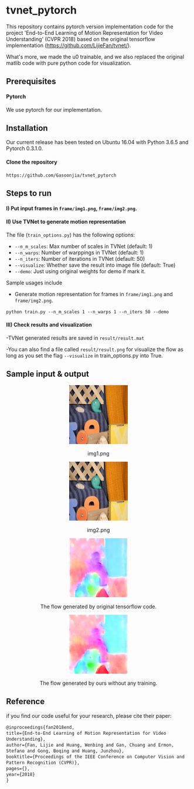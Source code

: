 # tvnet_pytorch
This repository contains pytorch version implementation code for the project 'End-to-End Learning of Motion Representation for Video Understanding' (CVPR 2018) based on the original tensorflow implementation (https://github.com/LijieFan/tvnet/).  

What's more, we made the u0 trainable, and we also replaced the original matlib code with pure python code for visualization.

## Prerequisites
#### Pytorch
We use pytorch for our implementation.

## Installation
Our current release has been tested on Ubuntu 16.04 with Python 3.6.5 and Pytorch 0.3.1.0.

#### Clone the repository
```
https://github.com/Gasoonjia/tvnet_pytorch
```

## Steps to run

#### I) Put input frames in `frame/img1.png`, `frame/img2.png`.

#### II) Use TVNet to generate motion representation 

The file (`train_options.py`) has the following options:
-  `--n_m_scales`: Max number of scales in TVNet (default: 1)
-  `--n_warps`: Number of warppings in TVNet (default: 1)
-  `--n_iters`: Number of iterations in TVNet (default: 50)
-  `--visualize`: Whether save the result into image file (default: True)
-  `--demo`: Just using original weights for demo if mark it.

Sample usages include
- Generate motion representation for frames in `frame/img1.png` and `frame/img2.png`.

```
python train.py --n_m_scales 1 --n_warps 1 --n_iters 50 --demo
``` 

#### III) Check results and visualization

-TVNet generated results are saved in `result/result.mat`

-You can also find a file called `result/result.png` for visualize the flow as long as you set the flag `--visualize` in train_options.py into True.


## Sample input & output

<div align="center">
<tr>
<td><img src="frame/img1.png" height="160"></td>
<p> img1.png </p>
<td><img src="frame/img2.png" height="160"></td>
<p> img2.png </p>
<td><img src="result/result_tensorflow.png" height="160"></td>
<p> The flow generated by original tensorflow code. </p>
<td><img src="result/result_untrained.png" height="160"></td>
<p> The flow generated by ours without any training. </p>
</tr>
</div>

## Reference
if you find our code useful for your research, please cite their paper:

    @inproceedings{fan2018end,
    title={End-to-End Learning of Motion Representation for Video Understanding},
    author={Fan, Lijie and Huang, Wenbing and Gan, Chuang and Ermon, Stefano and Gong, Boqing and Huang, Junzhou},
    booktitle={Proceedings of the IEEE Conference on Computer Vision and Pattern Recognition (CVPR)},
    pages={},
    year={2018}
	}
